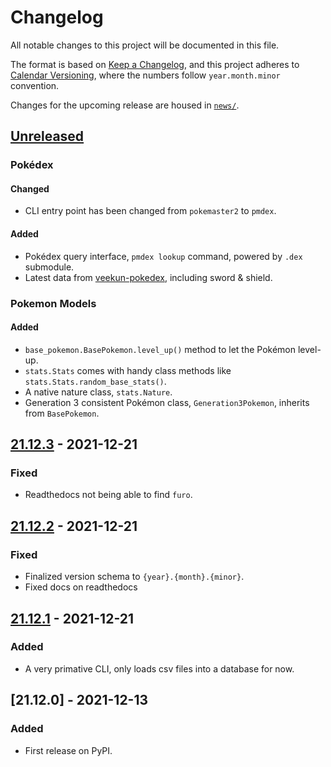 # Changelog
All notable changes to this project will be documented in this file.

The format is based on [Keep a Changelog](https://keepachangelog.com/en/1.0.0/),
and this project adheres to [Calendar Versioning](https://calver.org/), where the numbers follow `year.month.minor` convention.

Changes for the upcoming release are housed in
[`news/`](https://github.com/kipyin/pokemaster2/tree/develop/news).


## [Unreleased]

### Pokédex

#### Changed

- CLI entry point has been changed from `pokemaster2` to `pmdex`.

#### Added

- Pokédex query interface, `pmdex lookup` command, powered by `.dex` submodule.
- Latest data from [veekun-pokedex](https://github.com/veekun/pokedex/tree/master/pokedex/data/csv), including sword & shield.


### Pokemon Models

#### Added

- `base_pokemon.BasePokemon.level_up()` method to let the Pokémon level-up.
- `stats.Stats` comes with handy class methods like `stats.Stats.random_base_stats()`.
- A native nature class, `stats.Nature`.
- Generation 3 consistent Pokémon class, `Generation3Pokemon`, inherits from `BasePokemon`.


## [21.12.3] - 2021-12-21
### Fixed
- Readthedocs not being able to find `furo`.


## [21.12.2] - 2021-12-21
### Fixed
- Finalized version schema to `{year}.{month}.{minor}`.
- Fixed docs on readthedocs


## [21.12.1] - 2021-12-21
### Added
- A very primative CLI, only loads csv files into a database for now.

## [21.12.0] - 2021-12-13
### Added
- First release on PyPI.

[Unreleased]: https://github.com/kipyin/pokemaster2/compare/v21.12.3...HEAD
[21.12.3]: https://github.com/kipyin/pokemaster2/compare/v21.12.2...v21.12.3
[21.12.2]: https://github.com/kipyin/pokemaster2/compare/v21.12.1...v21.12.2
[21.12.1]: https://github.com/kipyin/pokemaster2/compare/v21.12.0...v21.12.1

<!-- TOWNCRIER -->

